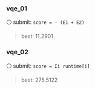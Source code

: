 ### vqe_01

⚪ submit: `score = - (E1 + E2)`

> best: 11.2901 


### vqe_02

⚪ submit: `score = Σi runtime[i]`

> best: 275.5122 
